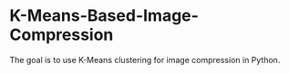 # K-Means-Based-Image-Compression
The goal is to use K-Means clustering for image compression in Python.
